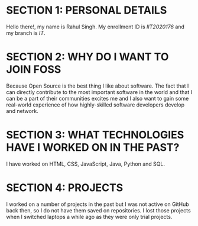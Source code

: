 # SECTION 1: PERSONAL DETAILS
Hello there!, my name is Rahul Singh. My enrollment ID is *IIT2020176* and my branch is *IT*.

# SECTION 2: WHY DO I WANT TO JOIN FOSS
Because Open Source is the best thing I like about software. The fact that I can directly contribute to the most important software in the world and that I can be a part of their communities excites me and I also want to gain some real-world experience of how highly-skilled software developers develop and network.

# SECTION 3: WHAT TECHNOLOGIES HAVE I WORKED ON IN THE PAST?
I have worked on HTML, CSS, JavaScript, Java, Python and SQL.

# SECTION 4: PROJECTS
I worked on a number of projects in the past but I was not active on GitHub back then, so I do not have them saved on repositories. I lost those projects when I switched laptops a while ago as they were only trial projects.